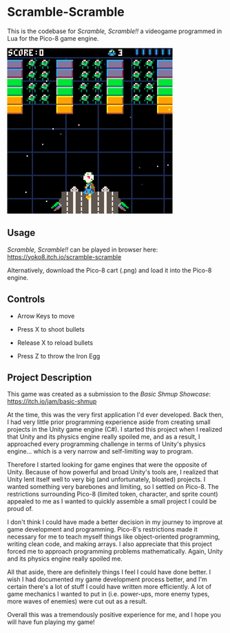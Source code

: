 # Scramble-Scramble
This is the codebase for *Scramble, Scramble!!* a videogame programmed in Lua for the Pico-8 game engine.

![scramble-gif](https://github.com/yoko-8/Scramble-Scramble/blob/main/gameplay.gif)

## Usage
*Scramble, Scramble!!* can be played in browser here: https://yoko8.itch.io/scramble-scramble

Alternatively, download the Pico-8 cart (.png) and load it into the Pico-8 engine.

## Controls
* Arrow Keys to move

* Press X to shoot bullets

* Release X to reload bullets

* Press Z to throw the Iron Egg

## Project Description
This game was created as a submission to the *Basic Shmup Showcase*: https://itch.io/jam/basic-shmup

At the time, this was the very first application I'd ever developed. Back then, I had very little prior programming experience aside from creating small projects in the Unity game engine (C#). I started this project when I realized that Unity and its physics engine really spoiled me, and as a result, I approached every programming challenge in terms of Unity's physics engine... which is a very narrow and self-limiting way to program.

Therefore I started looking for game engines that were the opposite of Unity. Because of how powerful and broad Unity's tools are, I realized that Unity lent itself well to very big (and unfortunately, bloated) projects. I wanted something very barebones and limiting, so I settled on Pico-8. The restrictions surrounding Pico-8 (limited token, character, and sprite count) appealed to me as I wanted to quickly assemble a small project I could be proud of.

I don't think I could have made a better decision in my journey to improve at game development and programming. Pico-8's restrictions made it necessary for me to teach myself things like object-oriented programming, writing clean code, and making arrays. I also appreciate that this project forced me to approach programming problems mathematically. Again, Unity and its physics engine really spoiled me.

All that aside, there are definitely things I feel I could have done better. I wish I had documented my game development process better, and I'm certain there's a lot of stuff I could have written more efficiently. A lot of game mechanics I wanted to put in (i.e. power-ups, more enemy types, more waves of enemies) were cut out as a result.

Overall this was a tremendously positive experience for me, and I hope you will have fun playing my game!
